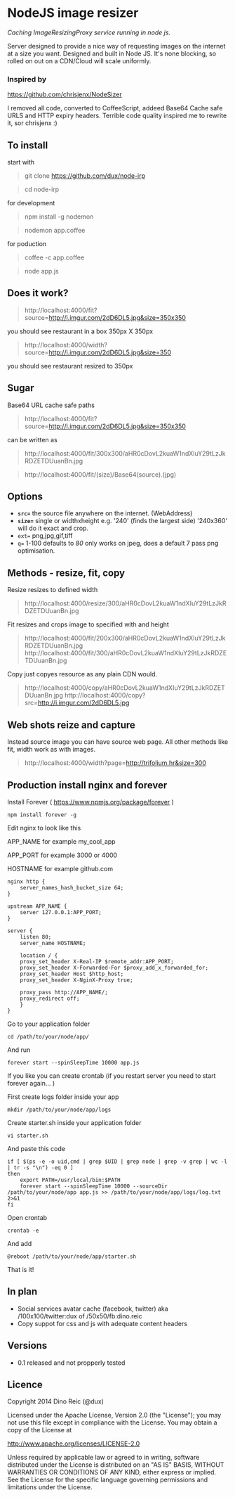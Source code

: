 # NodeJS image resizer


*Caching ImageResizingProxy service running in node js.*

Server designed to provide a nice way of requesting images on the internet at a size you want. Designed and built in Node JS.
It's none blocking, so rolled on out on a CDN/Cloud will scale uniformly.

### Inspired by

https://github.com/chrisjenx/NodeSizer

I removed all code, converted to CoffeeScript, addeed Base64 Cache safe URLS and HTTP expiry headers. Terrible code quality inspired me to rewrite it, sor chrisjenx :)


## To install

start with

> git clone https://github.com/dux/node-irp

> cd node-irp

for development

> npm install -g nodemon

> nodemon app.coffee

for poduction

> coffee -c app.coffee

> node app.js


## Does it work?

> http://localhost:4000/fit?source=http://i.imgur.com/2dD6DL5.jpg&size=350x350

you should see restaurant in a box 350px X 350px

> http://localhost:4000/width?source=http://i.imgur.com/2dD6DL5.jpg&size=350

you should see restaurant resized to 350px


## Sugar

Base64 URL cache safe paths

> http://localhost:4000/fit?source=http://i.imgur.com/2dD6DL5.jpg&size=350x350

can be written as

> http://localhost:4000/fit/300x300/aHR0cDovL2kuaW1ndXIuY29tLzJkRDZETDUuanBn.jpg

> http://localhost:4000/fit/(size)/Base64(source).(jpg)


## Options

* **`src=`** the source file anywhere on the internet. (WebAddress)
* **`size=`** single or widthxheight e.g. '240' (finds the largest side) '240x360' will do it exact and crop.
* `ext=` png,jpg,gif,tiff
* `q=` 1-100 defaults to _80_ only works on jpeg, does a default 7 pass png optimisation.


## Methods - resize, fit, copy

Resize resizes to defined width

> http://localhost:4000/resize/300/aHR0cDovL2kuaW1ndXIuY29tLzJkRDZETDUuanBn.jpg

Fit resizes and crops image to specified with and height

> http://localhost:4000/fit/200x300/aHR0cDovL2kuaW1ndXIuY29tLzJkRDZETDUuanBn.jpg
> http://localhost:4000/fit/300/aHR0cDovL2kuaW1ndXIuY29tLzJkRDZETDUuanBn.jpg

Copy just copyes resource as any plain CDN would.

> http://localhost:4000/copy/aHR0cDovL2kuaW1ndXIuY29tLzJkRDZETDUuanBn.jpg
> http://localhost:4000/copy?src=http://i.imgur.com/2dD6DL5.jpg


## Web shots reize and capture

Instead source image you can have source web page. All other methods like fit, width work as with images.

> http://localhost:4000/width?page=http://trifolium.hr&size=300



## Production install nginx and forever

Install Forever ( https://www.npmjs.org/package/forever )
	
	npm install forever -g

Edit nginx to look like this

APP_NAME for example my_cool_app

APP_PORT for example 3000 or 4000

HOSTNAME for example github.com


	nginx http { 
		server_names_hash_bucket_size 64; 
	}

	upstream APP_NAME {
		server 127.0.0.1:APP_PORT;
  	}

  	server {
		listen 80;
		server_name HOSTNAME;

		location / {
  		proxy_set_header X-Real-IP $remote_addr:APP_PORT;
  		proxy_set_header X-Forwarded-For $proxy_add_x_forwarded_for;
  		proxy_set_header Host $http_host;
  		proxy_set_header X-NginX-Proxy true;

  		proxy_pass http://APP_NAME/;
  		proxy_redirect off;
		}
  	}

Go to your application folder 

	cd /path/to/your/node/app/

And run 

	forever start --spinSleepTime 10000 app.js
	
If you like you can create crontab (if you restart server you need to start forever again... )

First create logs folder inside your app 

	mkdir /path/to/your/node/app/logs
	
Create starter.sh inside your application folder 

	vi starter.sh
	
And paste this code	

	if [ $(ps -e -o uid,cmd | grep $UID | grep node | grep -v grep | wc -l | tr -s "\n") -eq 0 ]
	then
    	export PATH=/usr/local/bin:$PATH
    	forever start --spinSleepTime 10000 --sourceDir /path/to/your/node/app app.js >> /path/to/your/node/app/logs/log.txt 2>&1
	fi
	
Open crontab

	crontab -e
	
And add 

	@reboot /path/to/your/node/app/starter.sh		
That is it!

## In plan

* Social services avatar cache (facebook, twitter) aka /100x100/twitter:dux of /50x50/fb:dino.reic
* Copy suppot for css and js with adequate content headers


## Versions

* 0.1 released and not propperly tested


## Licence

Copyright 2014 Dino Reic (@dux)

Licensed under the Apache License, Version 2.0 (the "License");
you may not use this file except in compliance with the License.
You may obtain a copy of the License at

   http://www.apache.org/licenses/LICENSE-2.0

Unless required by applicable law or agreed to in writing, software
distributed under the License is distributed on an "AS IS" BASIS,
WITHOUT WARRANTIES OR CONDITIONS OF ANY KIND, either express or implied.
See the License for the specific language governing permissions and
limitations under the License.